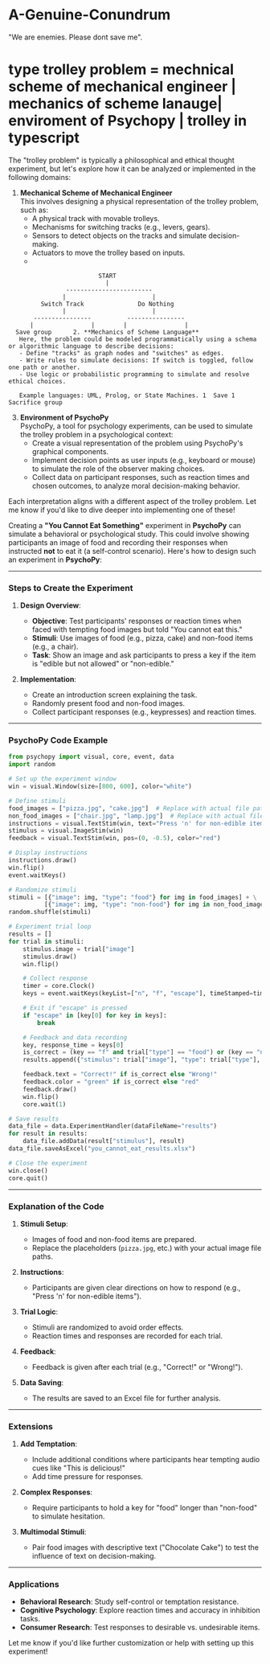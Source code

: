 # A-Genuine-Conundrum

"We are enemies. Please dont save me".

# type trolley problem = mechnical scheme of mechanical engineer | mechanics of scheme lanauge| enviroment of Psychopy |  trolley in typescript

The "trolley problem" is typically a philosophical and ethical thought experiment, but let's explore how it can be analyzed or implemented in the following domains:

1. **Mechanical Scheme of Mechanical Engineer**  
   This involves designing a physical representation of the trolley problem, such as:  
   - A physical track with movable trolleys.
   - Mechanisms for switching tracks (e.g., levers, gears).
   - Sensors to detect objects on the tracks and simulate decision-making.
   - Actuators to move the trolley based on inputs.
   - 
```plaintext
                         START
                           |
                ------------------------
               |                        |
         Switch Track               Do Nothing
               |                        |
       ----------------          ----------------
      |                |        |                |
  Save group      2. **Mechanics of Scheme Language**  
   Here, the problem could be modeled programmatically using a schema or algorithmic language to describe decisions:  
   - Define "tracks" as graph nodes and "switches" as edges.
   - Write rules to simulate decisions: If switch is toggled, follow one path or another.
   - Use logic or probabilistic programming to simulate and resolve ethical choices.  

   Example languages: UML, Prolog, or State Machines. 1  Save 1       Sacrifice group

```


3. **Environment of PsychoPy**  
   PsychoPy, a tool for psychology experiments, can be used to simulate the trolley problem in a psychological context:  
   - Create a visual representation of the problem using PsychoPy's graphical components.
   - Implement decision points as user inputs (e.g., keyboard or mouse) to simulate the role of the observer making choices.
   - Collect data on participant responses, such as reaction times and chosen outcomes, to analyze moral decision-making behavior.

Each interpretation aligns with a different aspect of the trolley problem. Let me know if you'd like to dive deeper into implementing one of these!


Creating a **"You Cannot Eat Something"** experiment in **PsychoPy** can simulate a behavioral or psychological study. This could involve showing participants an image of food and recording their responses when instructed **not** to eat it (a self-control scenario). Here's how to design such an experiment in **PsychoPy**:

---

### **Steps to Create the Experiment**

1. **Design Overview**:
   - **Objective**: Test participants' responses or reaction times when faced with tempting food images but told "You cannot eat this."
   - **Stimuli**: Use images of food (e.g., pizza, cake) and non-food items (e.g., a chair).
   - **Task**: Show an image and ask participants to press a key if the item is "edible but not allowed" or "non-edible."

2. **Implementation**:
   - Create an introduction screen explaining the task.
   - Randomly present food and non-food images.
   - Collect participant responses (e.g., keypresses) and reaction times.

---

### **PsychoPy Code Example**

```python
from psychopy import visual, core, event, data
import random

# Set up the experiment window
win = visual.Window(size=[800, 600], color="white")

# Define stimuli
food_images = ["pizza.jpg", "cake.jpg"]  # Replace with actual file paths
non_food_images = ["chair.jpg", "lamp.jpg"]  # Replace with actual file paths
instructions = visual.TextStim(win, text="Press 'n' for non-edible items.\nPress 'f' for edible items.\nYou CANNOT eat the food!\nPress any key to start.")
stimulus = visual.ImageStim(win)
feedback = visual.TextStim(win, pos=(0, -0.5), color="red")

# Display instructions
instructions.draw()
win.flip()
event.waitKeys()

# Randomize stimuli
stimuli = [{"image": img, "type": "food"} for img in food_images] + \
          [{"image": img, "type": "non-food"} for img in non_food_images]
random.shuffle(stimuli)

# Experiment trial loop
results = []
for trial in stimuli:
    stimulus.image = trial["image"]
    stimulus.draw()
    win.flip()

    # Collect response
    timer = core.Clock()
    keys = event.waitKeys(keyList=["n", "f", "escape"], timeStamped=timer)

    # Exit if "escape" is pressed
    if "escape" in [key[0] for key in keys]:
        break

    # Feedback and data recording
    key, response_time = keys[0]
    is_correct = (key == "f" and trial["type"] == "food") or (key == "n" and trial["type"] == "non-food")
    results.append({"stimulus": trial["image"], "type": trial["type"], "response": key, "rt": response_time, "correct": is_correct})

    feedback.text = "Correct!" if is_correct else "Wrong!"
    feedback.color = "green" if is_correct else "red"
    feedback.draw()
    win.flip()
    core.wait(1)

# Save results
data_file = data.ExperimentHandler(dataFileName="results")
for result in results:
    data_file.addData(result["stimulus"], result)
data_file.saveAsExcel("you_cannot_eat_results.xlsx")

# Close the experiment
win.close()
core.quit()
```

---

### **Explanation of the Code**

1. **Stimuli Setup**:
   - Images of food and non-food items are prepared.
   - Replace the placeholders (`pizza.jpg`, etc.) with your actual image file paths.

2. **Instructions**:
   - Participants are given clear directions on how to respond (e.g., "Press 'n' for non-edible items").

3. **Trial Logic**:
   - Stimuli are randomized to avoid order effects.
   - Reaction times and responses are recorded for each trial.

4. **Feedback**:
   - Feedback is given after each trial (e.g., "Correct!" or "Wrong!").

5. **Data Saving**:
   - The results are saved to an Excel file for further analysis.

---

### **Extensions**

1. **Add Temptation**:
   - Include additional conditions where participants hear tempting audio cues like "This is delicious!"
   - Add time pressure for responses.

2. **Complex Responses**:
   - Require participants to hold a key for "food" longer than "non-food" to simulate hesitation.

3. **Multimodal Stimuli**:
   - Pair food images with descriptive text ("Chocolate Cake") to test the influence of text on decision-making.

---

### **Applications**
- **Behavioral Research**: Study self-control or temptation resistance.
- **Cognitive Psychology**: Explore reaction times and accuracy in inhibition tasks.
- **Consumer Research**: Test responses to desirable vs. undesirable items.

Let me know if you'd like further customization or help with setting up this experiment!
